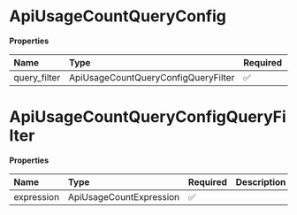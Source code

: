 # ApiUsageCountQueryConfig

**Properties**

| Name         | Type                                | Required | Description |
| :----------- | :---------------------------------- | :------- | :---------- |
| query_filter | ApiUsageCountQueryConfigQueryFilter | ✅       |             |

# ApiUsageCountQueryConfigQueryFilter

**Properties**

| Name       | Type                    | Required | Description |
| :--------- | :---------------------- | :------- | :---------- |
| expression | ApiUsageCountExpression | ✅       |             |

